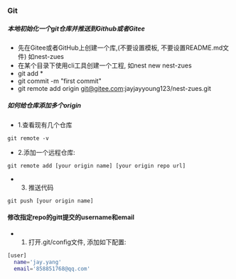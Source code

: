 ### Git

##### 本地初始化一个git仓库并推送到Github或者Gitee

 - 先在Gitee或者GitHub上创建一个库,(不要设置模板, 不要设置README.md文件) 如nest-zues
 - 在某个目录下使用cli工具创建一个工程, 如nest new nest-zues
 - git add *
 - git commit -m "first commit"
 - git remote add origin git@gitee.com:jayjayyoung123/nest-zues.git

##### 如何给仓库添加多个origin
 - 1.查看现有几个仓库
  ```
  git remote -v
  ```
 - 2.添加一个远程仓库:
  ```
  git remote add [your origin name] [your origin repo url]   
  ```
 - 3. 推送代码
  ```
  git push [your origin name]
  ```
#### 修改指定repo的gitt提交的username和email

 - 1. 打开.git/config文件, 添加如下配置:
  ```bash
  [user]
	name='jay.yang'
	email='858851768@qq.com'
  ```
  
